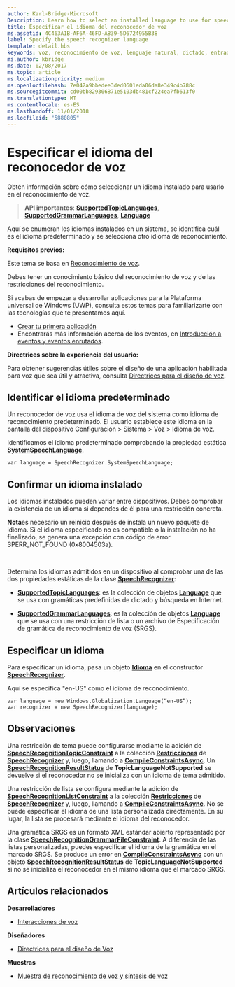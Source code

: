 ```yaml
---
author: Karl-Bridge-Microsoft
Description: Learn how to select an installed language to use for speech recognition.
title: Especificar el idioma del reconocedor de voz
ms.assetid: 4C463A1B-AF6A-46FD-A839-5D6724955B38
label: Specify the speech recognizer language
template: detail.hbs
keywords: voz, reconocimiento de voz, lenguaje natural, dictado, entrada, interacción del usuario
ms.author: kbridge
ms.date: 02/08/2017
ms.topic: article
ms.localizationpriority: medium
ms.openlocfilehash: 7e042a9bbedee3ded0601eda06da8e349c4b788c
ms.sourcegitcommit: cd00bb829306871e5103db481cf224ea7fb613f0
ms.translationtype: MT
ms.contentlocale: es-ES
ms.lasthandoff: 11/01/2018
ms.locfileid: "5880805"
---
```

# <a name="specify-the-speech-recognizer-language"></a>Especificar el idioma del reconocedor de voz


Obtén información sobre cómo seleccionar un idioma instalado para usarlo en el reconocimiento de voz.

> **API importantes**: [**SupportedTopicLanguages**](https://msdn.microsoft.com/library/windows/apps/dn653251), [**SupportedGrammarLanguages**](https://msdn.microsoft.com/library/windows/apps/dn653250), [**Language**](https://msdn.microsoft.com/library/windows/apps/br206804)


Aquí se enumeran los idiomas instalados en un sistema, se identifica cuál es el idioma predeterminado y se selecciona otro idioma de reconocimiento.

**Requisitos previos:**

Este tema se basa en [Reconocimiento de voz](speech-recognition.md).

Debes tener un conocimiento básico del reconocimiento de voz y de las restricciones del reconocimiento.

Si acabas de empezar a desarrollar aplicaciones para la Plataforma universal de Windows (UWP), consulta estos temas para familiarizarte con las tecnologías que te presentamos aquí.

-   [Crear tu primera aplicación](https://msdn.microsoft.com/library/windows/apps/bg124288)
-   Encontrarás más información acerca de los eventos, en [Introducción a eventos y eventos enrutados](https://msdn.microsoft.com/library/windows/apps/mt185584).

**Directrices sobre la experiencia del usuario:**

Para obtener sugerencias útiles sobre el diseño de una aplicación habilitada para voz que sea útil y atractiva, consulta [Directrices para el diseño de voz](https://msdn.microsoft.com/library/windows/apps/dn596121).

## <a name="identify-the-default-language"></a>Identificar el idioma predeterminado


Un reconocedor de voz usa el idioma de voz del sistema como idioma de reconocimiento predeterminado. El usuario establece este idioma en la pantalla del dispositivo Configuración &gt; Sistema &gt; Voz &gt; Idioma de voz.

Identificamos el idioma predeterminado comprobando la propiedad estática [**SystemSpeechLanguage**](https://msdn.microsoft.com/library/windows/apps/dn653252).

```CSharp
var language = SpeechRecognizer.SystemSpeechLanguage; 
```

## <a name="confirm-an-installed-language"></a>Confirmar un idioma instalado


Los idiomas instalados pueden variar entre dispositivos. Debes comprobar la existencia de un idioma si dependes de él para una restricción concreta.

**Nota**es necesario un reinicio después de instala un nuevo paquete de idioma. Si el idioma especificado no es compatible o la instalación no ha finalizado, se genera una excepción con código de error SPERR\_NOT\_FOUND (0x8004503a).

 

Determina los idiomas admitidos en un dispositivo al comprobar una de las dos propiedades estáticas de la clase [**SpeechRecognizer**](https://msdn.microsoft.com/library/windows/apps/dn653226):

-   [**SupportedTopicLanguages**](https://msdn.microsoft.com/library/windows/apps/dn653251): es la colección de objetos [**Language**](https://msdn.microsoft.com/library/windows/apps/br206804) que se usa con gramáticas predefinidas de dictado y búsqueda en Internet.

-   [**SupportedGrammarLanguages**](https://msdn.microsoft.com/library/windows/apps/dn653250): es la colección de objetos [**Language**](https://msdn.microsoft.com/library/windows/apps/br206804) que se usa con una restricción de lista o un archivo de Especificación de gramática de reconocimiento de voz (SRGS).

## <a name="specify-a-language"></a>Especificar un idioma


Para especificar un idioma, pasa un objeto [**Idioma**](https://msdn.microsoft.com/library/windows/apps/br206804) en el constructor [**SpeechRecognizer**](https://msdn.microsoft.com/library/windows/apps/dn653226).

Aquí se especifica "en-US" como el idioma de reconocimiento.


```CSharp
var language = new Windows.Globalization.Language(“en-US”); 
var recognizer = new SpeechRecognizer(language); 
```

## <a name="remarks"></a>Observaciones


Una restricción de tema puede configurarse mediante la adición de [**SpeechRecognitionTopicConstraint**](https://msdn.microsoft.com/library/windows/apps/dn631446) a la colección [**Restricciones**](https://msdn.microsoft.com/library/windows/apps/dn653241) de [**SpeechRecognizer**](https://msdn.microsoft.com/library/windows/apps/dn653226) y, luego, llamando a [**CompileConstraintsAsync**](https://msdn.microsoft.com/library/windows/apps/dn653240). Un [**SpeechRecognitionResultStatus**](https://msdn.microsoft.com/library/windows/apps/dn631433) de **TopicLanguageNotSupported** se devuelve si el reconocedor no se inicializa con un idioma de tema admitido.

Una restricción de lista se configura mediante la adición de [**SpeechRecognitionListConstraint**](https://msdn.microsoft.com/library/windows/apps/dn631421) a la colección [**Restricciones**](https://msdn.microsoft.com/library/windows/apps/dn653241) de [**SpeechRecognizer**](https://msdn.microsoft.com/library/windows/apps/dn653226) y, luego, llamando a [**CompileConstraintsAsync**](https://msdn.microsoft.com/library/windows/apps/dn653240). No se puede especificar el idioma de una lista personalizada directamente. En su lugar, la lista se procesará mediante el idioma del reconocedor.

Una gramática SRGS es un formato XML estándar abierto representado por la clase [**SpeechRecognitionGrammarFileConstraint**](https://msdn.microsoft.com/library/windows/apps/dn631412). A diferencia de las listas personalizadas, puedes especificar el idioma de la gramática en el marcado SRGS. Se produce un error en [**CompileConstraintsAsync**](https://msdn.microsoft.com/library/windows/apps/dn653240) con un objeto [**SpeechRecognitionResultStatus**](https://msdn.microsoft.com/library/windows/apps/dn631433) de **TopicLanguageNotSupported** si no se inicializa el reconocedor en el mismo idioma que el marcado SRGS.

## <a name="related-articles"></a>Artículos relacionados

**Desarrolladores**

* [Interacciones de voz](speech-interactions.md)

**Diseñadores**

* [Directrices para el diseño de Voz](https://msdn.microsoft.com/library/windows/apps/dn596121)

**Muestras**

* [Muestra de reconocimiento de voz y síntesis de voz](http://go.microsoft.com/fwlink/p/?LinkID=619897)
 

 




